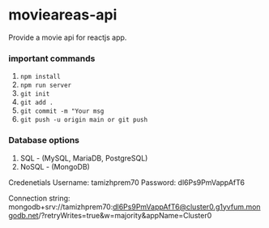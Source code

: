 # movieareas-api
Provide a movie api for reactjs app.

### important commands

1. `npm install`
2. `npm run server`
3. `git init`
4. `git add .`
5. `git commit -m "Your msg`
6. `git push -u origin main or git push`


### Database options


1. SQL - (MySQL, MariaDB, PostgreSQL)
2. NoSQL - (MongoDB)


Credenetials
Username: tamizhprem70
Password: dl6Ps9PmVappAfT6

Connection string: mongodb+srv://tamizhprem70:dl6Ps9PmVappAfT6@cluster0.g1yvfum.mongodb.net/?retryWrites=true&w=majority&appName=Cluster0